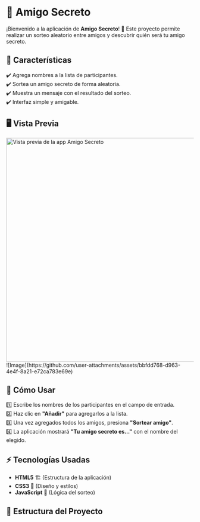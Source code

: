 # 🎁 Amigo Secreto

¡Bienvenido a la aplicación de **Amigo Secreto**! 🎉 Este proyecto permite realizar un sorteo aleatorio entre amigos y descubrir quién será tu amigo secreto.  

## 🚀 Características
✔️ Agrega nombres a la lista de participantes.  
✔️ Sortea un amigo secreto de forma aleatoria.  
✔️ Muestra un mensaje con el resultado del sorteo.  
✔️ Interfaz simple y amigable.  

## 🖥️ Vista Previa  
<img src="https://imgur.com/a/jdVunhT" alt="Vista previa de la app Amigo Secreto" width="600"> 
![Image](https://github.com/user-attachments/assets/bbfdd768-d963-4e4f-8a21-e72ca783e69e)




## 📌 Cómo Usar  
1️⃣ Escribe los nombres de los participantes en el campo de entrada.  
2️⃣ Haz clic en **"Añadir"** para agregarlos a la lista.  
3️⃣ Una vez agregados todos los amigos, presiona **"Sortear amigo"**.  
4️⃣ La aplicación mostrará **"Tu amigo secreto es..."** con el nombre del elegido.  

## ⚡ Tecnologías Usadas  
- **HTML5** 🏗️ (Estructura de la aplicación)  
- **CSS3** 🎨 (Diseño y estilos)  
- **JavaScript** 🧠 (Lógica del sorteo)  

## 📂 Estructura del Proyecto  

